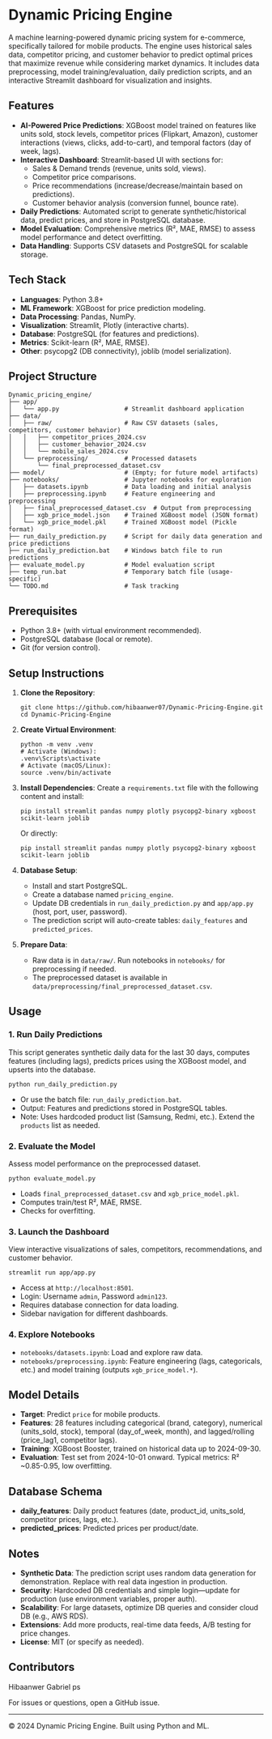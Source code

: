 # Dynamic Pricing Engine

A machine learning-powered dynamic pricing system for e-commerce, specifically tailored for mobile products. The engine uses historical sales data, competitor pricing, and customer behavior to predict optimal prices that maximize revenue while considering market dynamics. It includes data preprocessing, model training/evaluation, daily prediction scripts, and an interactive Streamlit dashboard for visualization and insights.

## Features

- **AI-Powered Price Predictions**: XGBoost model trained on features like units sold, stock levels, competitor prices (Flipkart, Amazon), customer interactions (views, clicks, add-to-cart), and temporal factors (day of week, lags).
- **Interactive Dashboard**: Streamlit-based UI with sections for:
  - Sales & Demand trends (revenue, units sold, views).
  - Competitor price comparisons.
  - Price recommendations (increase/decrease/maintain based on predictions).
  - Customer behavior analysis (conversion funnel, bounce rate).
- **Daily Predictions**: Automated script to generate synthetic/historical data, predict prices, and store in PostgreSQL database.
- **Model Evaluation**: Comprehensive metrics (R², MAE, RMSE) to assess model performance and detect overfitting.
- **Data Handling**: Supports CSV datasets and PostgreSQL for scalable storage.

## Tech Stack

- **Languages**: Python 3.8+
- **ML Framework**: XGBoost for price prediction modeling.
- **Data Processing**: Pandas, NumPy.
- **Visualization**: Streamlit, Plotly (interactive charts).
- **Database**: PostgreSQL (for features and predictions).
- **Metrics**: Scikit-learn (R², MAE, RMSE).
- **Other**: psycopg2 (DB connectivity), joblib (model serialization).

## Project Structure

```
Dynamic_pricing_engine/
├── app/
│   └── app.py                  # Streamlit dashboard application
├── data/
│   ├── raw/                    # Raw CSV datasets (sales, competitors, customer behavior)
│   │   ├── competitor_prices_2024.csv
│   │   ├── customer_behavior_2024.csv
│   │   └── mobile_sales_2024.csv
│   └── preprocessing/          # Processed datasets
│       └── final_preprocessed_dataset.csv
├── model/                      # (Empty; for future model artifacts)
├── notebooks/                  # Jupyter notebooks for exploration
│   ├── datasets.ipynb          # Data loading and initial analysis
│   ├── preprocessing.ipynb     # Feature engineering and preprocessing
│   ├── final_preprocessed_dataset.csv  # Output from preprocessing
│   ├── xgb_price_model.json    # Trained XGBoost model (JSON format)
│   └── xgb_price_model.pkl     # Trained XGBoost model (Pickle format)
├── run_daily_prediction.py     # Script for daily data generation and price predictions
├── run_daily_prediction.bat    # Windows batch file to run predictions
├── evaluate_model.py           # Model evaluation script
├── temp_run.bat                # Temporary batch file (usage-specific)
└── TODO.md                     # Task tracking
```

## Prerequisites

- Python 3.8+ (with virtual environment recommended).
- PostgreSQL database (local or remote).
- Git (for version control).

## Setup Instructions

1. **Clone the Repository**:
   ```
   git clone https://github.com/hibaanwer07/Dynamic-Pricing-Engine.git
   cd Dynamic-Pricing-Engine
   ```

2. **Create Virtual Environment**:
   ```
   python -m venv .venv
   # Activate (Windows):
   .venv\Scripts\activate
   # Activate (macOS/Linux):
   source .venv/bin/activate
   ```

3. **Install Dependencies**:
   Create a `requirements.txt` file with the following content and install:
   ```
   pip install streamlit pandas numpy plotly psycopg2-binary xgboost scikit-learn joblib
   ```
   Or directly:
   ```
   pip install streamlit pandas numpy plotly psycopg2-binary xgboost scikit-learn joblib
   ```

4. **Database Setup**:
   - Install and start PostgreSQL.
   - Create a database named `pricing_engine`.
   - Update DB credentials in `run_daily_prediction.py` and `app/app.py` (host, port, user, password).
   - The prediction script will auto-create tables: `daily_features` and `predicted_prices`.

5. **Prepare Data**:
   - Raw data is in `data/raw/`. Run notebooks in `notebooks/` for preprocessing if needed.
   - The preprocessed dataset is available in `data/preprocessing/final_preprocessed_dataset.csv`.

## Usage

### 1. Run Daily Predictions
This script generates synthetic daily data for the last 30 days, computes features (including lags), predicts prices using the XGBoost model, and upserts into the database.

```
python run_daily_prediction.py
```

- Or use the batch file: `run_daily_prediction.bat`.
- Output: Features and predictions stored in PostgreSQL tables.
- Note: Uses hardcoded product list (Samsung, Redmi, etc.). Extend the `products` list as needed.

### 2. Evaluate the Model
Assess model performance on the preprocessed dataset.

```
python evaluate_model.py
```

- Loads `final_preprocessed_dataset.csv` and `xgb_price_model.pkl`.
- Computes train/test R², MAE, RMSE.
- Checks for overfitting.

### 3. Launch the Dashboard
View interactive visualizations of sales, competitors, recommendations, and customer behavior.

```
streamlit run app/app.py
```

- Access at `http://localhost:8501`.
- Login: Username `admin`, Password `admin123`.
- Requires database connection for data loading.
- Sidebar navigation for different dashboards.

### 4. Explore Notebooks
- `notebooks/datasets.ipynb`: Load and explore raw data.
- `notebooks/preprocessing.ipynb`: Feature engineering (lags, categoricals, etc.) and model training (outputs `xgb_price_model.*`).

## Model Details

- **Target**: Predict `price` for mobile products.
- **Features**: 28 features including categorical (brand, category), numerical (units_sold, stock), temporal (day_of_week, month), and lagged/rolling (price_lag1, competitor lags).
- **Training**: XGBoost Booster, trained on historical data up to 2024-09-30.
- **Evaluation**: Test set from 2024-10-01 onward. Typical metrics: R² ~0.85-0.95, low overfitting.

## Database Schema

- **daily_features**: Daily product features (date, product_id, units_sold, competitor prices, lags, etc.).
- **predicted_prices**: Predicted prices per product/date.

## Notes

- **Synthetic Data**: The prediction script uses random data generation for demonstration. Replace with real data ingestion in production.
- **Security**: Hardcoded DB credentials and simple login—update for production (use environment variables, proper auth).
- **Scalability**: For large datasets, optimize DB queries and consider cloud DB (e.g., AWS RDS).
- **Extensions**: Add more products, real-time data feeds, A/B testing for price changes.
- **License**: MIT (or specify as needed).

## Contributors

Hibaanwer
Gabriel ps

For issues or questions, open a GitHub issue.

---

© 2024 Dynamic Pricing Engine. Built  using Python and ML.
